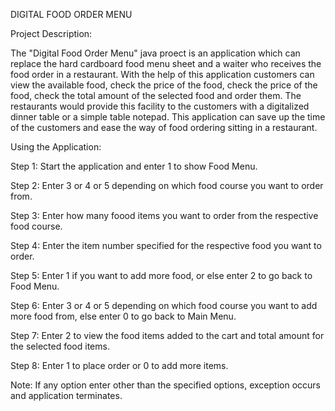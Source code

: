 DIGITAL FOOD ORDER MENU

Project Description:

The "Digital Food Order Menu" java proect is an application which can replace the hard cardboard food menu sheet and a waiter who receives
the food order in a restaurant. With the help of this application customers can view the available food, check the price of the food, check the
price of the food, check the total amount of the selected food and order them. The restaurants would provide this facility to the customers with
a digitalized dinner table or a simple table notepad. This application can save up the time of the customers and ease the way of food ordering sitting 
in a restaurant.

Using the Application:

Step 1: Start the application and enter 1 to show Food Menu.

Step 2: Enter 3 or 4 or 5 depending on which food course you want to order from.

Step 3: Enter how many foood items you want to order from the respective food course.

Step 4: Enter the item number specified for the respective food you want to order.

Step 5: Enter 1 if you want to add more food, or else enter 2 to go back to Food Menu.

Step 6: Enter 3 or 4 or 5 depending on which food course you want to add more food from, else enter 0 to go back to Main Menu.

Step 7: Enter 2 to view the food items added to the cart and total amount for the selected food items.

Step 8: Enter 1 to place order or 0 to add more items.

Note: If any option enter other than the specified options, exception occurs and application terminates.
